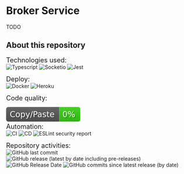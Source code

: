 # Broker Service
TODO
## About this repository
<font size=4>Technologies used:</font>  
![Typescript](https://img.shields.io/badge/TypeScript-007ACC?style=for-the-badge&logo=typescript&logoColor=white)
![Socketio](https://img.shields.io/badge/Socket.io-010101?&style=for-the-badge&logo=Socket.io&logoColor=white)
![Jest](https://img.shields.io/badge/Jest-323330?style=for-the-badge&logo=Jest&logoColor=white)

<font size=4>Deploy:</font>  
![Docker](https://img.shields.io/badge/docker-%230db7ed.svg?style=for-the-badge&logo=docker&logoColor=white)
![Heroku](https://img.shields.io/badge/heroku-%23430098.svg?style=for-the-badge&logo=heroku&logoColor=white)  

<font size=4>Code quality:</font>  
<!-- ![LGTM Alerts](https://img.shields.io/lgtm/alerts/github/Interconnected-project/broker_service) -->
<!-- ![LGTM Grade](https://img.shields.io/lgtm/grade/javascript/github/Interconnected-project/broker_service) -->
<!-- ![](https://img.shields.io/badge/Coverage-90%25-83A603.svg?prefix=$coverage$) -->
![CPD](.github/badges/jscpd-badge.svg)  
<font size=4>Automation:</font>  
![CI](https://github.com/Interconnected-project/broker_service/actions/workflows/CI.yml/badge.svg)
![CD](https://github.com/Interconnected-project/broker_service/actions/workflows/CD.yml/badge.svg)
![ESLint security report](https://github.com/Interconnected-project/broker_service/actions/workflows/eslint-security-report.yml/badge.svg)

<font size=4>Repository activities:</font>  
![GitHub last commit](https://img.shields.io/github/last-commit/Interconnected-project/broker_service)
![GitHub release (latest by date including pre-releases)](https://img.shields.io/github/v/release/Interconnected-project/broker_service?include_prereleases)
![GitHub Release Date](https://img.shields.io/github/release-date/Interconnected-project/broker_service)
![GitHub commits since latest release (by date)](https://img.shields.io/github/commits-since/Interconnected-project/broker_service)
